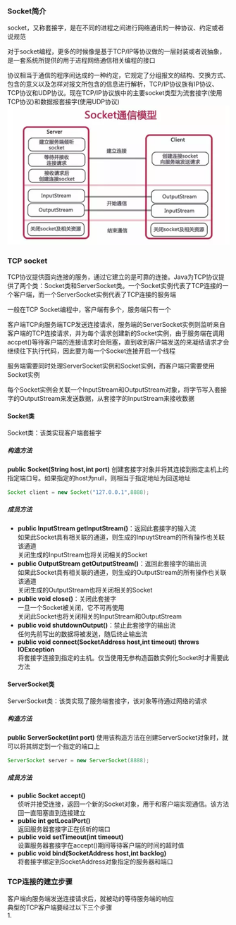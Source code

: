### Socket简介  
socket，又称套接字，是在不同的进程之间进行网络通讯的一种协议、约定或者说规范  
   
对于socket编程，更多的时候像是基于TCP/IP等协议做的一层封装或者说抽象，是一套系统所提供的用于进程网络通信相关编程的接口  
  
协议相当于通信的程序间达成的一种约定，它规定了分组报文的结构、交换方式、包含的意义以及怎样对报文所包含的信息进行解析，TCP/IP协议族有IP协议、TCP协议和UDP协议。现在TCP/IP协议族中的主要socket类型为流套接字(使用TCP协议)和数据报套接字(使用UDP协议)  
![title](https://raw.githubusercontent.com/liujinxi931204/image/master/gitnote/2020/11/04/1604477750141-1604477750188.png)  
 
### TCP socket  
TCP协议提供面向连接的服务，通过它建立的是可靠的连接。Java为TCP协议提供了两个类：Socket类和ServerSocket类。一个Socket实例代表了TCP连接的一个客户端，而一个ServerSocket实例代表了TCP连接的服务端  
  
一般在TCP Socket编程中，客户端有多个，服务端只有一个  
  
客户端TCP向服务端TCP发送连接请求，服务端的ServerSocket实例则监听来自客户端的TCP连接请求，并为每个请求创建新的Socket实例，由于服务端在调用accpet()等待客户端的连接请求时会阻塞，直到收到客户端发送的来凝结请求才会继续往下执行代码，因此要为每一个Socket连接开启一个线程  
  
服务端需要同时处理ServerSocket实例和Socket实例，而客户端只需要使用Socket实例  
  
每个Socket实例会关联一个InputStream和OutputStream对象，将字节写入套接字的OutputStream来发送数据，从套接字的InputStream来接收数据  
  
#### Socket类  
Socket类：该类实现客户端套接字  
##### 构造方法  
**public Socket(String host,int port)** 
创建套接字对象并将其连接到指定主机上的指定端口号。如果指定的host为null，则相当于指定地址为回送地址  
```java
Socket client = new Socket("127.0.0.1",8888); 
```  
##### 成员方法  
+ **public InputStream getInputStream()**：返回此套接字的输入流  
     如果此Socket具有相关联的通道，则生成的InpuytStream的所有操作也关联该通道  
     关闭生成的InputStream也将关闭相关的Socket  
+ **public OutputStream getOutputStream()**：返回此套接字的输出流  
     如果此Socket具有相关联的通道，则生成的OutputStream的所有操作也关联该通道  
     关闭生成的OutputStream也将关闭相关的Socket  
+ **public void close()**：关闭此套接字  
     一旦一个Socket被关闭，它不可再使用  
     关闭此Socket也将关闭相关的InputStream和OutputStream  
+ **public void shutdownOutput()**：禁止此套接字的输出流  
     任何先前写出的数据将被发送，随后终止输出流  
+ **public void connect(SocketAddress host,int timeout) throws IOException**  
     将套接字连接到指定的主机。仅当使用无参构造函数实例化Socket时才需要此方法  
#### ServerSocket类  
ServerSocket类：该类实现了服务端套接字，该对象等待通过网络的请求  
##### 构造方法  
**public ServerSocket(int port)**
使用该构造方法在创建ServerSocket对象时，就可以将其绑定到一个指定的端口上  
```java
ServerSocket server = new ServerSocket(8888);
``` 
##### 成员方法  
+ **public Socket accept()**  
    侦听并接受连接，返回一个新的Socket对象，用于和客户端实现通信。该方法回一直阻塞直到连接建立  
+ **public int getLocalPort()**  
    返回服务器套接字正在侦听的端口  
+ **public void setTimeout(int timeout)**  
    设置服务器套接字在accept()期间等待客户端的时间的超时值  
+ **public void bind(SocketAddress host,int backlog)**  
    将套接字绑定到SocketAddress对象指定的服务器和端口  

### TCP连接的建立步骤  
客户端向服务端发送连接请求后，就被动的等待服务端的响应  
典型的TCP客户端要经过以下三个步骤  
1. 


  


